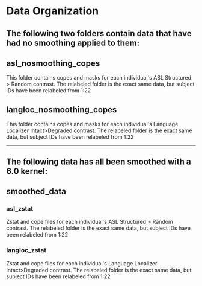 # Data Organization

## The following two folders contain data that have had no smoothing applied to them:

## asl_nosmoothing_copes
This folder contains copes and masks for each individual's ASL Structured > Random contrast. The relabeled folder is the exact same data, but subject IDs have been relabeled from 1:22

## langloc_nosmoothing_copes
This folder contains copes and masks for each individual's Language Localizer Intact>Degraded contrast. The relabeled folder is the exact same data, but subject IDs have been relabeled from 1:22

-----------------------------------------------------------
## The following data has all been smoothed with a 6.0 kernel:

## smoothed_data
### asl_zstat
Zstat and cope files for each individual's ASL Structured > Random contrast. The relabeled folder is the exact same data, but subject IDs have been relabeled from 1:22

### langloc_zstat
Zstat and cope files for each individual's Language Localizer Intact>Degraded contrast. The relabeled folder is the exact same data, but subject IDs have been relabeled from 1:22
